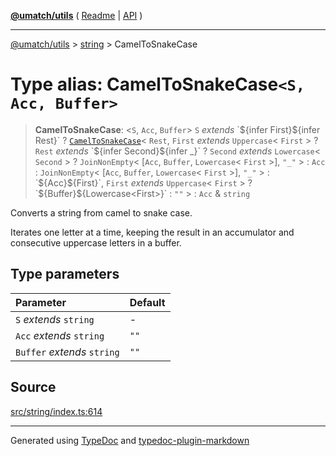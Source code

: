 [**@umatch/utils**](../../README.md) ( [Readme](../../README.md) \| [API](../../API.md) )

---

[@umatch/utils](../../API.md) > [string](../README.md) > CamelToSnakeCase

# Type alias: CamelToSnakeCase`<S, Acc, Buffer>`

> **CamelToSnakeCase**: \<`S`, `Acc`, `Buffer`\> `S` _extends_ \`$\{infer First}$\{infer Rest}\` ? [`CamelToSnakeCase`](type-alias.CamelToSnakeCase.md)\< `Rest`, `First` _extends_ `Uppercase`\< `First` \> ? `Rest` _extends_ \`$\{infer Second}$\{infer \_}\` ? `Second` _extends_ `Lowercase`\< `Second` \> ? `JoinNonEmpty`\< [`Acc`, `Buffer`, `Lowercase`\< `First` \>], `"_"` \> : `Acc` : `JoinNonEmpty`\< [`Acc`, `Buffer`, `Lowercase`\< `First` \>], `"_"` \> : \`$\{Acc}$\{First}\`, `First` _extends_ `Uppercase`\< `First` \> ? \`$\{Buffer}$\{Lowercase\<First\>}\` : `""` \> : `Acc` & `string`

Converts a string from camel to snake case.

Iterates one letter at a time, keeping the result in an
accumulator and consecutive uppercase letters in a buffer.

## Type parameters

| Parameter                   | Default |
| :-------------------------- | :------ |
| `S` _extends_ `string`      | -       |
| `Acc` _extends_ `string`    | `""`    |
| `Buffer` _extends_ `string` | `""`    |

## Source

[src/string/index.ts:614](https://github.com/umatch-oficial/utils/blob/00cf87f/src/string/index.ts#L614)

---

Generated using [TypeDoc](https://typedoc.org/) and [typedoc-plugin-markdown](https://www.npmjs.com/package/typedoc-plugin-markdown)
